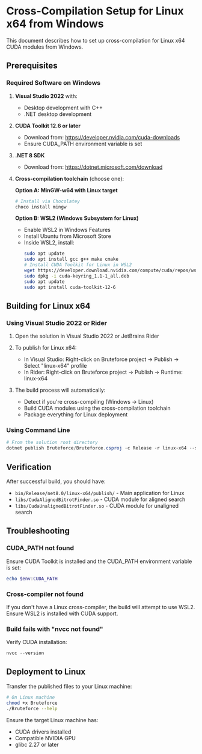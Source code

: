 # Cross-Compilation Setup for Linux x64 from Windows

This document describes how to set up cross-compilation for Linux x64 CUDA modules from Windows.

## Prerequisites

### Required Software on Windows

1. **Visual Studio 2022** with:
   - Desktop development with C++
   - .NET desktop development

2. **CUDA Toolkit 12.6 or later**
   - Download from: https://developer.nvidia.com/cuda-downloads
   - Ensure CUDA_PATH environment variable is set

3. **.NET 8 SDK**
   - Download from: https://dotnet.microsoft.com/download

4. **Cross-compilation toolchain** (choose one):

   **Option A: MinGW-w64 with Linux target**
   ```powershell
   # Install via Chocolatey
   choco install mingw
   ```

   **Option B: WSL2 (Windows Subsystem for Linux)**
   - Enable WSL2 in Windows Features
   - Install Ubuntu from Microsoft Store
   - Inside WSL2, install:
     ```bash
     sudo apt update
     sudo apt install gcc g++ make cmake
     # Install CUDA Toolkit for Linux in WSL2
     wget https://developer.download.nvidia.com/compute/cuda/repos/wsl-ubuntu/x86_64/cuda-keyring_1.1-1_all.deb
     sudo dpkg -i cuda-keyring_1.1-1_all.deb
     sudo apt update
     sudo apt install cuda-toolkit-12-6
     ```

## Building for Linux x64

### Using Visual Studio 2022 or Rider

1. Open the solution in Visual Studio 2022 or JetBrains Rider

2. To publish for Linux x64:
   - In Visual Studio: Right-click on Bruteforce project → Publish → Select "linux-x64" profile
   - In Rider: Right-click on Bruteforce project → Publish → Runtime: linux-x64

3. The build process will automatically:
   - Detect if you're cross-compiling (Windows → Linux)
   - Build CUDA modules using the cross-compilation toolchain
   - Package everything for Linux deployment

### Using Command Line

```powershell
# From the solution root directory
dotnet publish Bruteforce/Bruteforce.csproj -c Release -r linux-x64 --self-contained
```

## Verification

After successful build, you should have:
- `bin/Release/net8.0/linux-x64/publish/` - Main application for Linux
- `libs/CudaAlignedBitrotFinder.so` - CUDA module for aligned search
- `libs/CudaUnalignedBitrotFinder.so` - CUDA module for unaligned search

## Troubleshooting

### CUDA_PATH not found
Ensure CUDA Toolkit is installed and the CUDA_PATH environment variable is set:
```powershell
echo $env:CUDA_PATH
```

### Cross-compiler not found
If you don't have a Linux cross-compiler, the build will attempt to use WSL2. Ensure WSL2 is installed with CUDA support.

### Build fails with "nvcc not found"
Verify CUDA installation:
```powershell
nvcc --version
```

## Deployment to Linux

Transfer the published files to your Linux machine:
```bash
# On Linux machine
chmod +x Bruteforce
./Bruteforce --help
```

Ensure the target Linux machine has:
- CUDA drivers installed
- Compatible NVIDIA GPU
- glibc 2.27 or later